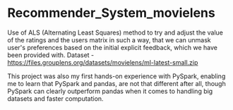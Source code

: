 # Recommender_System_movielens
Use of ALS (Alternating Least Squares) method to try and adjust the value of the ratings and the users matrix in such a way, that we can unmask user's preferences based on the initial explicit feedback, which we have been provided with. Dataset - https://files.grouplens.org/datasets/movielens/ml-latest-small.zip

This project was also my first hands-on experience with PySpark, enabling me to learn that PySpark and pandas, are not that different after all, though PySpark can clearly outperform pandas when it comes to handling big datasets and faster computation. 
